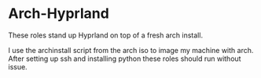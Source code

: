 # Arch-Hyprland

These roles stand up Hyprland on top of a fresh arch install.

I use the archinstall script from the arch iso to image my machine with arch. After setting up ssh and installing python these roles should run without issue.
